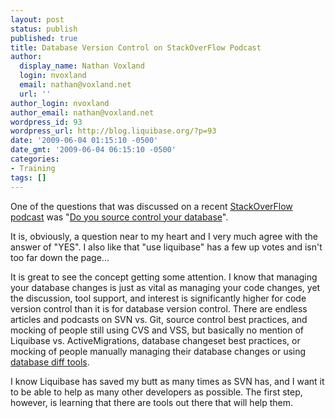 ```yaml
---
layout: post
status: publish
published: true
title: Database Version Control on StackOverFlow Podcast
author:
  display_name: Nathan Voxland
  login: nvoxland
  email: nathan@voxland.net
  url: ''
author_login: nvoxland
author_email: nathan@voxland.net
wordpress_id: 93
wordpress_url: http://blog.liquibase.org/?p=93
date: '2009-06-04 01:15:10 -0500'
date_gmt: '2009-06-04 06:15:10 -0500'
categories:
- Training
tags: []
---
```



One of the questions that was discussed on a recent <a href="http://blog.stackoverflow.com/2009/05/podcast-54/">StackOverFlow podcast</a> was "<a href="http://stackoverflow.com/questions/115369/do-you-source-control-your-databases">Do you source control your database</a>".


It is, obviously, a question near to my heart and I very much agree with the answer of "YES".  I also like that "use liquibase" has a few up votes and isn't too far down the page...


It is great to see the concept getting some attention. I know that managing your database changes is just as vital as managing your code changes, yet the discussion, tool support, and interest is significantly higher for code version control than it is for database version control.  There are endless articles and podcasts on SVN vs. Git, source control best practices, and mocking of people still using CVS and VSS, but basically no mention of Liquibase vs. ActiveMigrations, database changeset best practices, or mocking of people manually managing their database changes or using <a href="http://blog.liquibase.org/2007/06/the-problem-with-database-diffs.html">database diff tools</a>.


I know Liquibase has saved my butt as many times as SVN has, and I want it to be able to help as many other developers as possible.  The first step, however, is learning that there are tools out there that will help them.
